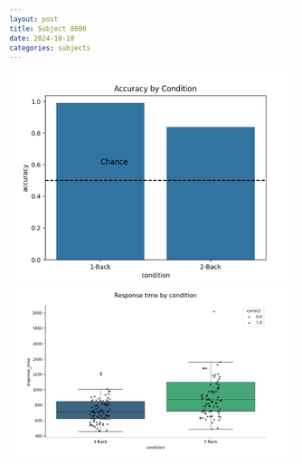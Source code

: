 ```yaml
---
layout: post
title: Subject 8000
date: 2024-10-18
categories: subjects
---
```


![](data/8000/run-17/8000_ATS_acc.png)
![](data/8000/run-17/8000_ATS_rt.png)
